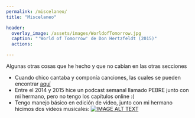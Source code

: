 ```yaml
---
permalink: /miscelaneo/
title: "Miscelaneo"

header:
  overlay_image: /assets/images/WorldofTomorrow.jpg
  caption: "'World of Tomorrow' de Don Hertzfeldt (2015)"
  actions:

---
```


Algunas otras cosas que he hecho y que no cabían en las otras secciones

* Cuando chico cantaba y componía canciones, las cuales se pueden encontrar [aquí](http://sofoca.cl/chanchito/)
* Entre el 2014 y 2015 hice un podcast semanal llamado PEBRE junto con mi hermano, pero no tengo los capítulos online :(
* Tengo manejo básico en edición de video, junto con mi hermano hicimos dos videos musicales: [![IMAGE ALT TEXT](http://img.youtube.com/vi/bwPaLD7dhGw/0.jpg)](http://www.youtube.com/watch?v=bwPaLD7dhGw "Wire - Another The Letter")